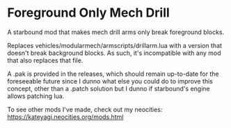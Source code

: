 
# Foreground Only Mech Drill

A starbound mod that makes mech drill arms only break foreground blocks.

Replaces vehicles/modularmech/armscripts/drillarm.lua with a version that doesn't break background blocks. As such, it's incompatible with any mod that also replaces that file.

A .pak is provided in the releases, which should remain up-to-date for the foreseeable future since I dunno what else you could do to improve this concept, other than a .patch solution but I dunno if starbound's engine allows patching lua.

To see other mods I've made, check out my neocities: https://kateyagi.neocities.org/mods.html
